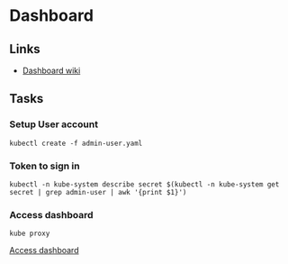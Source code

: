 # Dashboard 

## Links
* [Dashboard wiki](https://github.com/kubernetes/dashboard/wiki)


## Tasks

### Setup User account
```
kubectl create -f admin-user.yaml
```

### Token to sign in
```
kubectl -n kube-system describe secret $(kubectl -n kube-system get secret | grep admin-user | awk '{print $1}')
```

### Access dashboard
```
kube proxy
```
[Access dashboard](http://localhost:8001/api/v1/namespaces/kube-system/services/https:kubernetes-dashboard:/proxy/)